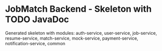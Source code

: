 # JobMatch Backend - Skeleton with TODO JavaDoc

Generated skeleton with modules: auth-service, user-service, job-service, resume-service, match-service, mock-service, payment-service, notification-service, common

